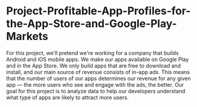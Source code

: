 # Project-Profitable-App-Profiles-for-the-App-Store-and-Google-Play-Markets
For this project, we'll pretend we're working for a company that builds Android and iOS mobile apps. We make our apps available on Google Play and in the App Store.
We only build apps that are free to download and install, and our main source of revenue consists of in-app ads. This means that the number of users of our apps determines our revenue for any given app — the more users who see and engage with the ads, the better. Our goal for this project is to analyze data to help our developers understand what type of apps are likely to attract more users.
